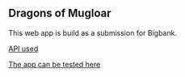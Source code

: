 ## Dragons of Mugloar

This web app is build as a submission for Bigbank.

[API used](https://dragonsofmugloar.com/doc/)

[The app can be tested here](https://dragons-beaa6.firebaseapp.com/)
